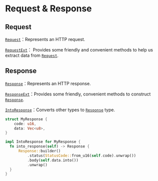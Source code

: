 # Request & Response

## Request

[`Request`]：Represents an HTTP request.

[`RequestExt`]： Provides some friendly and convenient methods to help us extract
data from [`Request`].

## Response

[`Response`]：Represents an HTTP response.

[`ResponseExt`]：Provides some friendly, convenient methods to construct [`Response`].

[`IntoResponse`]：Converts other types to [`Response`] type.

```rust
struct MyResponse {
    code: u16,
    data: Vec<u8>,
}

impl IntoResponse for MyResponse {
  fn into_response(self) -> Response {
      Response::builder()
          .status(StatusCode::from_u16(self.code).unwrap())
          .body(self.data.into())
          .unwrap()
  }
}
```

[`Request`]: https://docs.rs/http/0.2.8/http/request/struct.Request.html
[`RequestExt`]: https://docs.rs/viz/0.4.x/viz/trait.RequestExt.html
[`Response`]: https://docs.rs/http/0.2.8/http/request/struct.Response.html
[`ResponseExt`]: https://docs.rs/viz/0.4.x/viz/trait.ResponseExt.html
[`IntoResponse`]: https://docs.rs/viz/0.4.x/viz/trait.IntoResponse.html

